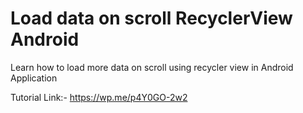 # Load data on scroll RecyclerView Android
Learn how to load more data on scroll using recycler view in Android Application

Tutorial Link:- https://wp.me/p4Y0GO-2w2
